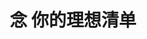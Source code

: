 ---
description: 90后领地，界面一般但内容感性。
layout: post
results:
- primaryGenreName: Social Networking
  version: '1.0.0'
  trackViewUrl: https://itunes.apple.com/cn/app/nian-ni-de-li-xiang-qing-dan/id697803400?mt=8&uo=4
  artworkUrl100: http://a1948.phobos.apple.com/us/r30/Purple6/v4/0e/4e/ae/0e4eaebc-5b37-1c77-973d-1fcb14e07446/mzl.egqbpopj.png
  artworkUrl60: http://a510.phobos.apple.com/us/r30/Purple4/v4/5c/74/dc/5c74dc36-2738-939a-63d6-3fb8f69b4f17/icon.png
  userRatingCountForCurrentVersion: 23
  sellerName: YIRONG ZENG
  supportedDevices:
  - iPad3G
  - iPhone-3GS
  - iPhone4S
  - iPhone5s
  - iPadFourthGen4G
  - iPad23G
  - iPhone5
  - iPadThirdGen
  - iPadMini4G
  - iPadWifi
  - iPadThirdGen4G
  - iPodTouchourthGen
  - iPad2Wifi
  - iPadMini
  - iPodTouchThirdGen
  - iPadFourthGen
  - iPhone4
  - iPhone5c
  - iPodTouchFifthGen
  genres:
  - 社交
  - 生活
  trackName: 念 你的理想清单
  description: '在这个宇宙最残酷的

    记梦应用里，

    只有每天坚持更新你的梦想，

    才不会被停用账号。'
  price: 0
  trackId: 697803400
  releaseDate: '2013-09-16T02:20:48Z'
  screenshotUrls:
  - http://a1.mzstatic.com/us/r30/Purple4/v4/70/90/f5/7090f5f1-dc49-9e7d-2f3e-219bc5c57bd6/screen1136x1136.jpeg
  artistViewUrl: https://itunes.apple.com/cn/artist/yirong-zeng/id697803404?uo=4
  primaryGenreId: 6005
  userRatingCount: 23
  averageUserRatingForCurrentVersion: 5
  kind: software
  fileSizeBytes: '3855252'
  bundleId: NIAN.SO
  trackContentRating: 12+
  artistName: YIRONG ZENG
  trackCensoredName: 念 你的理想清单
  isGameCenterEnabled: false
  contentAdvisoryRating: 12+
  languageCodesISO2A:
  - EN
  - DE
  - SE
  - ES
  averageUserRating: 5
  features:
  - iosUniversal
  wrapperType: software
  artworkUrl512: http://a1948.phobos.apple.com/us/r30/Purple6/v4/0e/4e/ae/0e4eaebc-5b37-1c77-973d-1fcb14e07446/mzl.egqbpopj.png
  formattedPrice: 免费
  artistId: 697803404
  genreIds:
  - '6005'
  - '6012'
  currency: CNY
  ipadScreenshotUrls:
  - http://a1.mzstatic.com/us/r30/Purple4/v4/2e/85/7b/2e857b71-4d94-fd31-8b08-358609031b41/screen480x480.jpeg
category: 社交
tags: tag1
resultCount: 1
title: 念 你的理想清单

---